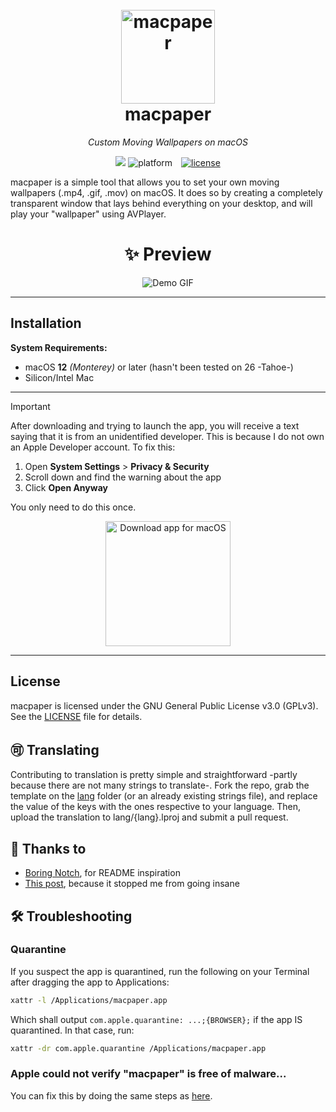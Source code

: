 <h1 align="center">
  <br>
  <a href="http://macpaper.github.io"><img src="https://github.com/user-attachments/assets/762beeef-839a-46a0-8af5-e2dfa685aa74" alt="macpaper" width="150"></a>
  <br>
  macpaper
  <br>
</h1>
<p align="center">
  <i>Custom Moving Wallpapers on macOS</i>
</p>

<p align="center">
  <a title="platform" target="_blank" href="https://github.com/naomisphere/macpaper/releases/latest"><img src="https://img.shields.io/github/v/release/naomisphere/macpaper?style=flat&color=blue&include_prereleases"></a>
  <img src="https://img.shields.io/badge/macOS-12%2B-2396ED?style=flat&logo=apple&logoColor=white" alt="platform" style="margin-right: 10px;" />
  
  <a href="./LICENSE">
    <img src="https://img.shields.io/badge/License-GPLv3-red.svg?logo=gnu" alt="license" />
  </a>
</p>

macpaper is a simple tool that allows you to set your own moving wallpapers (.mp4, .gif, .mov) on macOS. It does so by creating a completely transparent window that lays behind everything on your desktop, and will play your "wallpaper" using AVPlayer.

<h1 align="center">
✨ Preview
</h1>
<p align="center">
  <img src="https://github.com/user-attachments/assets/633c4a4e-f1d5-43ac-a405-291a58a7f0a3" alt="Demo GIF" />
</p>

---

## Installation

**System Requirements:**  
- macOS **12** *(Monterey)* or later (hasn't been tested on 26 -Tahoe-)
- Silicon/Intel Mac

---
> [!IMPORTANT]
> After downloading and trying to launch the app, you will receive a text saying that it is from an unidentified developer.
> This is because I do not own an Apple Developer account. To fix this:
> 1. Open **System Settings** > **Privacy & Security**
> 2. Scroll down and find the warning about the app
> 3. Click **Open Anyway**
>
> You only need to do this once.

<p align="center">
  <a href="https://github.com/naomisphere/macpaper/releases/latest/download/macpaper.dmg" target="_self"><img width="200" src="https://github.com/user-attachments/assets/69523920-84ef-4078-9274-6cd9e2209afa" alt="Download app for macOS" /></a>
</p>

---

## License
macpaper is licensed under the GNU General Public License v3.0 (GPLv3). See the [LICENSE](./LICENSE) file for details.

## 🉑️ Translating
Contributing to translation is pretty simple and straightforward -partly because there are not many strings to translate-. Fork the repo, grab the template on the [lang](./lang) folder (or an already existing strings file), and replace the value of the keys with the ones respective to your language. Then, upload the translation to lang/{lang}.lproj and submit a pull request.

## 🤝 Thanks to
- [Boring Notch](https://github.com/TheBoredTeam/boring.notch), for README inspiration
- [This post](https://stackoverflow.com/questions/34215527/what-does-launchd-status-78-mean-why-my-user-agent-not-running), because it stopped me from going insane

## 🛠️ Troubleshooting
### Quarantine
If you suspect the app is quarantined, run the following on your Terminal after dragging the app to Applications:
```bash
xattr -l /Applications/macpaper.app
```
Which shall output ```com.apple.quarantine: ...;{BROWSER};``` if the app IS quarantined.
In that case, run:
```bash
xattr -dr com.apple.quarantine /Applications/macpaper.app
```

### Apple could not verify "macpaper" is free of malware...
You can fix this by doing the same steps as [here](https://github.com/naomisphere/macpaper/edit/main/README.md#installation).